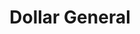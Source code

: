 ---
title: "Dollar General"
url: /douglasville/dollar-general-veterans-memorial-highway/
shop: Kramladen
---
